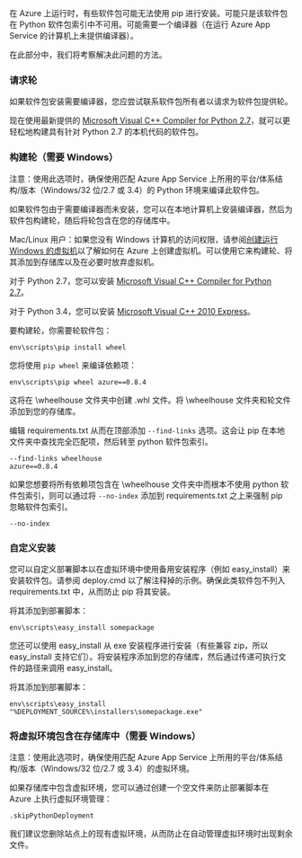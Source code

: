 在 Azure 上运行时，有些软件包可能无法使用 pip 进行安装。可能只是该软件包在 Python 软件包索引中不可用。可能需要一个编译器（在运行 Azure App Service 的计算机上未提供编译器）。

在此部分中，我们将考察解决此问题的方法。

### 请求轮

如果软件包安装需要编译器，您应尝试联系软件包所有者以请求为软件包提供轮。

现在使用最新提供的 [Microsoft Visual C++ Compiler for Python 2.7][]，就可以更轻松地构建具有针对 Python 2.7 的本机代码的软件包。

### 构建轮（需要 Windows）

注意：使用此选项时，确保使用匹配 Azure App Service 上所用的平台/体系结构/版本（Windows/32 位/2.7 或 3.4）的 Python 环境来编译此软件包。

如果软件包由于需要编译器而未安装，您可以在本地计算机上安装编译器，然后为软件包构建轮，随后将轮包含在您的存储库中。

Mac/Linux 用户：如果您没有 Windows 计算机的访问权限，请参阅[创建运行 Windows 的虚拟机][]以了解如何在 Azure 上创建虚拟机。可以使用它来构建轮、将其添加到存储库以及在必要时放弃虚拟机。 

对于 Python 2.7，您可以安装 [Microsoft Visual C++ Compiler for Python 2.7][]。

对于 Python 3.4，您可以安装 [Microsoft Visual C++ 2010 Express][]。

要构建轮，你需要轮软件包：

```
env\scripts\pip install wheel
```

您将使用  `pip wheel` 来编译依赖项：

```
env\scripts\pip wheel azure==0.8.4
```

这将在 \wheelhouse 文件夹中创建 .whl 文件。将 \wheelhouse 文件夹和轮文件添加到您的存储库。

编辑 requirements.txt 从而在顶部添加 `--find-links` 选项。这会让 pip 在本地文件夹中查找完全匹配项，然后转至 python 软件包索引。

```
--find-links wheelhouse
azure==0.8.4
```

如果您想要将所有依赖项包含在 \wheelhouse 文件夹中而根本不使用 python 软件包索引，则可以通过将 `--no-index` 添加到 requirements.txt 之上来强制 pip 忽略软件包索引。

```
--no-index
```

### 自定义安装

您可以自定义部署脚本以在虚拟环境中使用备用安装程序（例如 easy\_install）来安装软件包。请参阅 deploy.cmd 以了解注释掉的示例。确保此类软件包不列入 requirements.txt 中，从而防止 pip 将其安装。

将其添加到部署脚本：

```
env\scripts\easy_install somepackage
```

您还可以使用 easy\_install 从 exe 安装程序进行安装（有些兼容 zip，所以 easy\_install 支持它们）。将安装程序添加到您的存储库，然后通过传递可执行文件的路径来调用 easy\_install。

将其添加到部署脚本：

```
env\scripts\easy_install "%DEPLOYMENT_SOURCE%\installers\somepackage.exe"
```

### 将虚拟环境包含在存储库中（需要 Windows）

注意：使用此选项时，确保使用匹配 Azure App Service 上所用的平台/体系结构/版本（Windows/32 位/2.7 或 3.4）的虚拟环境。

如果存储库中包含虚拟环境，您可以通过创建一个空文件来防止部署脚本在 Azure 上执行虚拟环境管理：

```
.skipPythonDeployment
```

我们建议您删除站点上的现有虚拟环境，从而防止在自动管理虚拟环境时出现剩余文件。

[创建运行 Windows 的虚拟机]: ../articles/virtual-machines/virtual-machines-windows-classic-tutorial.md
[Microsoft Visual C++ Compiler for Python 2.7]: http://aka.ms/vcpython27
[Microsoft Visual C++ 2010 Express]: http://go.microsoft.com/?linkid=9709949